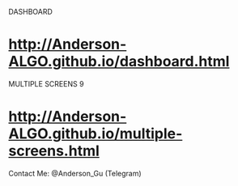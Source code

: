 DASHBOARD
# http://Anderson-ALGO.github.io/dashboard.html

MULTIPLE SCREENS 9
# http://Anderson-ALGO.github.io/multiple-screens.html

Contact Me: @Anderson_Gu (Telegram)
